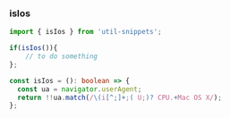 ### isIos

<template>
    <b>Use</b>
</template>

```ts
import { isIos } from 'util-snippets';

if(isIos()){
    // to do something
};
```

<template>
    <b>Code</b>
</template>

```ts
const isIos = (): boolean => {
  const ua = navigator.userAgent;
  return !!ua.match(/\(i[^;]+;( U;)? CPU.+Mac OS X/);
};
```


<style>
    b {
        color: #3eaf7c;
    }
</style>